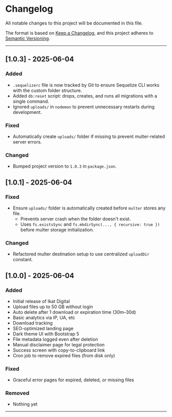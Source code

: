# Changelog

All notable changes to this project will be documented in this file.

The format is based on [Keep a Changelog](https://keepachangelog.com/en/1.1.0/),
and this project adheres to [Semantic Versioning](https://semver.org/).

---

## [1.0.3] - 2025-06-04

### Added
- `.sequelizerc` file is now tracked by Git to ensure Sequelize CLI works with the custom folder structure.
- Added `db:reset` script: drops, creates, and runs all migrations with a single command.
- Ignored `uploads/` in `nodemon` to prevent unnecessary restarts during development.

### Fixed
- Automatically create `uploads/` folder if missing to prevent multer-related server errors.

### Changed
- Bumped project version to `1.0.3` in `package.json`.


## [1.0.1] - 2025-06-04

### Fixed
- Ensure `uploads/` folder is automatically created before `multer` stores any file.
  - Prevents server crash when the folder doesn't exist.
  - Uses `fs.existsSync` and `fs.mkdirSync(..., { recursive: true })` before multer storage initialization.

### Changed
- Refactored multer destination setup to use centralized `uploadDir` constant.


## [1.0.0] - 2025-06-04

### Added
- Initial release of Ikat Digital
- Upload files up to 50 GB without login
- Auto delete after 1 download or expiration time (30m–30d)
- Basic analytics via IP, UA, etc
- Download tracking
- SEO-optimized landing page
- Dark theme UI with Bootstrap 5
- File metadata logged even after deletion
- Manual disclaimer page for legal protection
- Success screen with copy-to-clipboard link
- Cron job to remove expired files (from disk only)

### Fixed
- Graceful error pages for expired, deleted, or missing files

### Removed
- Nothing yet

---
